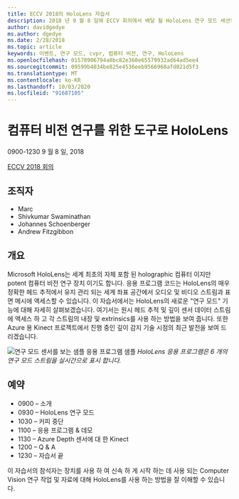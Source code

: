 ```yaml
---
title: ECCV 2018의 HoloLens 자습서
description: 2018 년 9 월 8 일에 ECCV 회의에서 배달 될 HoloLens 연구 모드 세션의 개요 및 일정입니다.
author: davidgedye
ms.author: dgedye
ms.date: 2/28/2018
ms.topic: article
keywords: 이벤트, 연구 모드, cvpr, 컴퓨터 비전, 연구, HoloLens
ms.openlocfilehash: 01578906794a8bc82e360e65579932ad64ad5ee4
ms.sourcegitcommit: 09599b4034be825e4536eeb9566968afd021d5f3
ms.translationtype: MT
ms.contentlocale: ko-KR
ms.lasthandoff: 10/03/2020
ms.locfileid: "91687105"
---
```

# <a name="hololens-as-a-tool-for-computer-vision-research"></a>컴퓨터 비전 연구를 위한 도구로 HoloLens
0900-1230 9 월 8 일, 2018

[ECCV 2018 회의](https://eccv2018.org)

## <a name="organizers"></a>조직자
* Marc
* Shivkumar Swaminathan
* Johannes Schoenberger
* Andrew Fitzgibbon

## <a name="overview"></a>개요
Microsoft HoloLens는 세계 최초의 자체 포함 된 holographic 컴퓨터 이지만 potent 컴퓨터 비전 연구 장치 이기도 합니다.
응용 프로그램 코드는 HoloLens의 매우 정확한 헤드 추적에서 유지 관리 되는 세계 좌표 공간에서 오디오 및 비디오 스트림과 표면 메시에 액세스할 수 있습니다. 이 자습서에서는 HoloLens의 새로운 "연구 모드" 기능에 대해 자세히 살펴보겠습니다.
여기서는 원시 헤드 추적 및 깊이 센서 데이터 스트림에 액세스 하 고 각 스트림의 내장 및 extrinsics를 사용 하는 방법을 보여 줍니다.  또한 Azure 용 Kinect 프로젝트에서 진행 중인 깊이 감지 기술 시점의 최근 발전을 보여 드리겠습니다.

![연구 모드 센서를 보는 샘플 응용 프로그램 샘플 ](../develop/platform-capabilities-and-apis/images/sensor-stream-viewer.jpg)
 *HoloLens 응용 프로그램은 6 개의 연구 모드 스트림을 실시간으로 표시 합니다.*

## <a name="schedule"></a>예약
* 0900 – 소개
* 0930 – HoloLens 연구 모드
* 1030 – 커피 중단
* 1100 – 응용 프로그램 & 데모
* 1130 – Azure Depth 센서에 대 한 Kinect
* 1200 – Q & A
* 1230 – 자습서 끝

이 자습서의 참석자는 장치를 사용 하 여 신속 하 게 시작 하는 데 사용 되는 Computer Vision 연구 작업 및 자료에 대해 HoloLens를 사용 하는 방법을 잘 이해할 수 있습니다.
